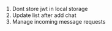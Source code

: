 1. Dont store jwt in local storage
2. Update list after add chat
3. Manage incoming message requests